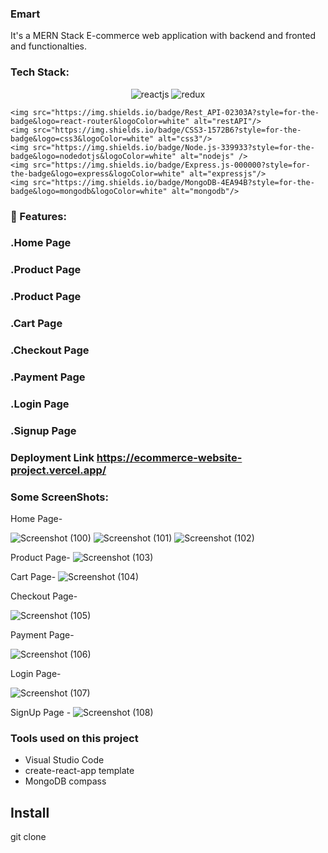 

### Emart 
It's a MERN Stack E-commerce web application with backend and fronted and functionalties.


### Tech Stack:
<p align="center">
    <img src="https://img.shields.io/badge/React_(17.0.2)-20232A?style=for-the-badge&logo=react&logoColor=61DAFB" alt="reactjs" />
    <img src="https://img.shields.io/badge/Redux_(4.1.1)-593D88?style=for-the-badge&logo=redux&logoColor=white" alt="redux" />

    <img src="https://img.shields.io/badge/Rest_API-02303A?style=for-the-badge&logo=react-router&logoColor=white" alt="restAPI"/>
    <img src="https://img.shields.io/badge/CSS3-1572B6?style=for-the-badge&logo=css3&logoColor=white" alt="css3"/>   
    <img src="https://img.shields.io/badge/Node.js-339933?style=for-the-badge&logo=nodedotjs&logoColor=white" alt="nodejs" />
    <img src="https://img.shields.io/badge/Express.js-000000?style=for-the-badge&logo=express&logoColor=white" alt="expressjs"/>
    <img src="https://img.shields.io/badge/MongoDB-4EA94B?style=for-the-badge&logo=mongodb&logoColor=white" alt="mongodb"/>
</p>


### 🚀 Features:

### .Home Page
### .Product Page
### .Product Page
### .Cart Page
### .Checkout Page
### .Payment Page
### .Login Page
### .Signup Page


### Deployment Link  https://ecommerce-website-project.vercel.app/


### Some ScreenShots:


Home Page-

![Screenshot (100)](https://user-images.githubusercontent.com/96140349/169487351-b8f29982-1e17-49be-a7f4-421005f26550.png)
![Screenshot (101)](https://user-images.githubusercontent.com/96140349/169487517-cf80bbf8-43da-49d7-b841-2381ca0f908c.png)
![Screenshot (102)](https://user-images.githubusercontent.com/96140349/169487575-dc9e533a-b7a6-4877-ac4b-2527574fb543.png)





Product Page-
![Screenshot (103)](https://user-images.githubusercontent.com/96140349/169487646-0517277f-cd23-4ba7-96aa-d4130ee33653.png)



Cart Page-
![Screenshot (104)](https://user-images.githubusercontent.com/96140349/169487719-0afe10bc-13ec-4020-a33f-48eb0dd0c685.png)


Checkout Page-

![Screenshot (105)](https://user-images.githubusercontent.com/96140349/169487784-5fe4a150-15f1-49cc-bce1-38f081610229.png)


Payment Page-

![Screenshot (106)](https://user-images.githubusercontent.com/96140349/169487990-2b18eb40-0a6d-4412-bb28-3110963e6167.png)

Login Page-


![Screenshot (107)](https://user-images.githubusercontent.com/96140349/169488107-666fddd2-f685-4080-a05d-0c1c7c63b82d.png)


SignUp Page -
![Screenshot (108)](https://user-images.githubusercontent.com/96140349/169488199-e0124eb0-8c3a-4ff4-bf0b-97499a98d4bf.png)

### Tools used on this project

- Visual Studio Code
- create-react-app template
- MongoDB compass


## Install
git clone 













